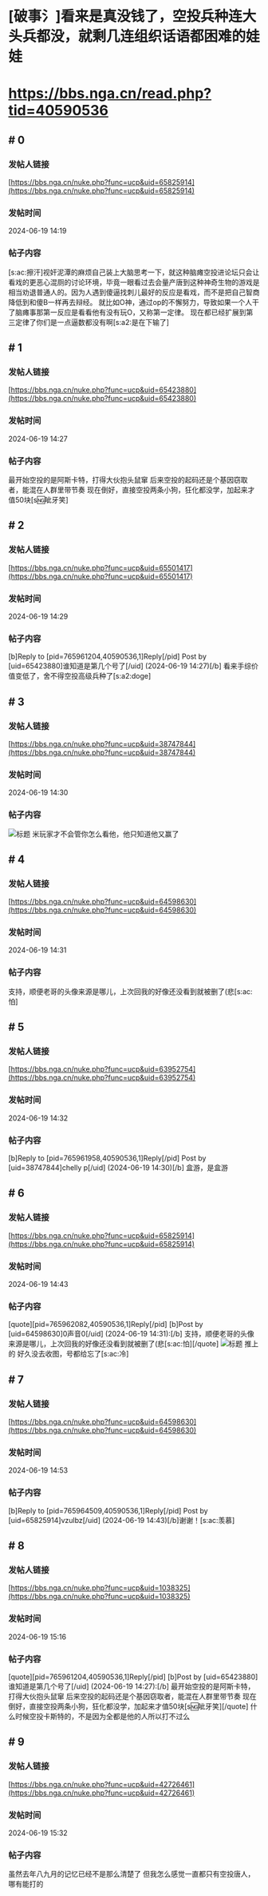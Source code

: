 # [破事氵]看来是真没钱了，空投兵种连大头兵都没，就剩几连组织话语都困难的娃娃
# https://bbs.nga.cn/read.php?tid=40590536

## \# 0
### 发帖人链接
[https://bbs.nga.cn/nuke.php?func=ucp&uid=65825914](https://bbs.nga.cn/nuke.php?func=ucp&uid=65825914)
### 发帖时间
2024-06-19 14:19
### 帖子内容
[s:ac:擦汗]视奸泥潭的麻烦自己装上大脑思考一下，就这种脑瘫空投进论坛只会让看戏的更恶心混厕的讨论环境，毕竟一眼看过去会量产唐到这种神奇生物的游戏是相当劝退普通人的。因为人遇到傻逼找刺儿最好的反应是看戏，而不是把自己智商降低到和傻B一样再去辩经。
就比如O神，通过op的不懈努力，导致如果一个人干了脑瘫事那第一反应是看看他有没有玩O，又称第一定律。
现在都已经扩展到第三定律了你们是一点逼数都没有啊[s:a2:是在下输了]
## \# 1
### 发帖人链接
[https://bbs.nga.cn/nuke.php?func=ucp&uid=65423880](https://bbs.nga.cn/nuke.php?func=ucp&uid=65423880)
### 发帖时间
2024-06-19 14:27
### 帖子内容
最开始空投的是阿斯卡特，打得大伙抱头鼠窜
后来空投的起码还是个基因窃取者，能混在人群里带节奏
现在倒好，直接空投两条小狗，狂化都没学，加起来才值50块[s:ng:呲牙笑]
## \# 2
### 发帖人链接
[https://bbs.nga.cn/nuke.php?func=ucp&uid=65501417](https://bbs.nga.cn/nuke.php?func=ucp&uid=65501417)
### 发帖时间
2024-06-19 14:29
### 帖子内容
[b]Reply to [pid=765961204,40590536,1]Reply[/pid] Post by [uid=65423880]谁知道是第几个号了[/uid] (2024-06-19 14:27)[/b]
看来手综价值变低了，舍不得空投高级兵种了[s:a2:doge]
## \# 3
### 发帖人链接
[https://bbs.nga.cn/nuke.php?func=ucp&uid=38747844](https://bbs.nga.cn/nuke.php?func=ucp&uid=38747844)
### 发帖时间
2024-06-19 14:30
### 帖子内容
![标题](https://img.nga.178.com/attachments/mon_202406/19/bwQ8zs7-heh1XdZ3nT3cSe8-e8.gif)
米玩家才不会管你怎么看他，他只知道他又赢了
## \# 4
### 发帖人链接
[https://bbs.nga.cn/nuke.php?func=ucp&uid=64598630](https://bbs.nga.cn/nuke.php?func=ucp&uid=64598630)
### 发帖时间
2024-06-19 14:31
### 帖子内容
支持，顺便老哥的头像来源是哪儿，上次回我的好像还没看到就被删了(悲[s:ac:怕]
## \# 5
### 发帖人链接
[https://bbs.nga.cn/nuke.php?func=ucp&uid=63952754](https://bbs.nga.cn/nuke.php?func=ucp&uid=63952754)
### 发帖时间
2024-06-19 14:32
### 帖子内容
[b]Reply to [pid=765961958,40590536,1]Reply[/pid] Post by [uid=38747844]chelly p[/uid] (2024-06-19 14:30)[/b]
盒游，是盒游
## \# 6
### 发帖人链接
[https://bbs.nga.cn/nuke.php?func=ucp&uid=65825914](https://bbs.nga.cn/nuke.php?func=ucp&uid=65825914)
### 发帖时间
2024-06-19 14:43
### 帖子内容
[quote][pid=765962082,40590536,1]Reply[/pid] [b]Post by [uid=64598630]0声音0[/uid] (2024-06-19 14:31):[/b]
支持，顺便老哥的头像来源是哪儿，上次回我的好像还没看到就被删了(悲[s:ac:怕][/quote]
![标题](https://img.nga.178.com/attachments/mon_202406/19/bwQ3chs-3xpeKxT3cSp2-lr.jpg)
推上的
好久没去收图，号都给忘了[s:ac:冷]
## \# 7
### 发帖人链接
[https://bbs.nga.cn/nuke.php?func=ucp&uid=64598630](https://bbs.nga.cn/nuke.php?func=ucp&uid=64598630)
### 发帖时间
2024-06-19 14:53
### 帖子内容
[b]Reply to [pid=765964509,40590536,1]Reply[/pid] Post by [uid=65825914]vzulbz[/uid] (2024-06-19 14:43)[/b]谢谢！[s:ac:羡慕]
## \# 8
### 发帖人链接
[https://bbs.nga.cn/nuke.php?func=ucp&uid=1038325](https://bbs.nga.cn/nuke.php?func=ucp&uid=1038325)
### 发帖时间
2024-06-19 15:16
### 帖子内容
[quote][pid=765961204,40590536,1]Reply[/pid] [b]Post by [uid=65423880]谁知道是第几个号了[/uid] (2024-06-19 14:27):[/b]
最开始空投的是阿斯卡特，打得大伙抱头鼠窜
后来空投的起码还是个基因窃取者，能混在人群里带节奏
现在倒好，直接空投两条小狗，狂化都没学，加起来才值50块[s:ng:呲牙笑][/quote]
什么时候空投卡斯特的，不是因为全都是他的人所以打不过么
## \# 9
### 发帖人链接
[https://bbs.nga.cn/nuke.php?func=ucp&uid=42726461](https://bbs.nga.cn/nuke.php?func=ucp&uid=42726461)
### 发帖时间
2024-06-19 15:32
### 帖子内容
虽然去年八九月的记忆已经不是那么清楚了
但我怎么感觉一直都只有空投唐人，哪有能打的

